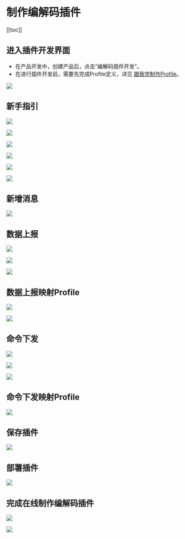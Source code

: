 
# 制作编解码插件

[[toc]]


## 进入插件开发界面

- 在产品开发中，创建产品后，点击“编解码插件开发”。
- 在进行插件开发前，需要先完成Profile定义，详见 [跟我学制作Profile](./profile_online.md)。

![](./pic/codec_plugin1.png)

## 新手指引

![](./pic/codec_plugin2.png)  

![](./pic/codec_plugin3.png)  

![](./pic/codec_plugin4.png)  

![](./pic/codec_plugin5.png)  

![](./pic/codec_plugin6.png)  

![](./pic/codec_plugin7.png)  

## 新增消息

![](./pic/codec_plugin8.png)  

## 数据上报

![](./pic/codec_plugin9.png) 

![](./pic/codec_plugin10.png)  

![](./pic/codec_plugin11.png)  


## 数据上报映射Profile

![](./pic/codec_plugin12.png)  

![](./pic/codec_plugin13.png)  

## 命令下发

![](./pic/codec_plugin14.png)  

![](./pic/codec_plugin15.png)

![](./pic/codec_plugin16.png)  

## 命令下发映射Profile

![](./pic/codec_plugin17.png)  

## 保存插件

![](./pic/codec_plugin18.png)  

## 部署插件

![](./pic/codec_plugin19.png)  

## 完成在线制作编解码插件

![](./pic/codec_plugin20.png)  

![](./pic/codec_plugin21.png)  
